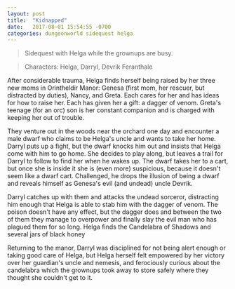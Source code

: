```yaml
---
layout: post
title:  "Kidnapped"
date:   2017-08-01 15:54:55 -0700
categories: dungeonworld sidequest helga
---
```



> Sidequest with Helga while the grownups are busy.

> Characters: Helga, Darryl, Devrik Feranthale

After considerable trauma, Helga finds herself being raised by her three new moms in Orintheldir Manor: Genesa (first mom, her rescuer, but distracted by duties), Nancy, and Greta. Each cares for her and has ideas for how to raise her. Each has given her a gift: a dagger of venom. Greta's teenage (for an orc) son is her constant companion and is charged with keeping her out of trouble.

They venture out in the woods near the orchard one day and encounter a male dwarf who claims to be Helga's uncle and wants to take her home. Darryl puts up a fight, but the dwarf knocks him out and insists that Helga come with him to go home. She decides to play along, but leaves a trail for Darryl to follow to find her when he wakes up. The dwarf takes her to a cart, but once she is inside it she is (even more) suspicious, because it doesn't seem like a dwarf cart. Challenged, he drops the illusion of being a dwarf and reveals himself as Genesa's evil (and undead) uncle Devrik.

Darryl catches up with them and attacks the undead sorceror, distracting him enough that Helga is able to stab him with the dagger of venom. The poison doesn't have any effect, but the dagger does and between the two of them they manage to overpower and finally slay the evil man who has plagued them for so long. Helga finds the Candelabra of Shadows and several jars of black honey

Returning to the manor, Darryl was disciplined for not being alert enough or taking good care of Helga, but Helga herself felt empowered by her victory over her guardian's uncle and nemesis, and ferociously curious about the candelabra which the grownups took away to store safely where they thought she couldn't get to it.